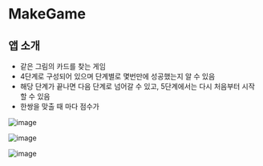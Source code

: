 # MakeGame

## 앱 소개
- 같은 그림의 카드를 찾는 게임
- 4단계로 구성되어 있으며 단계별로 몇번만에 성공했는지 알 수 있음
- 해당 단계가 끝나면 다음 단계로 넘어갈 수 있고, 5단계에서는 다시 처음부터 시작 할 수 있음
- 한쌍을 맞출 때 마다 점수가 

![image](https://user-images.githubusercontent.com/55349655/147848122-05a94833-8c36-4969-b94c-a7cbcde8bcbb.png)

![image](https://user-images.githubusercontent.com/55349655/147848131-d2bcdcf4-d445-437a-97e5-6c3575fa738c.png)

![image](https://user-images.githubusercontent.com/55349655/147848134-bb9f2f50-578d-4b16-aea3-8aca7f987d33.png)
